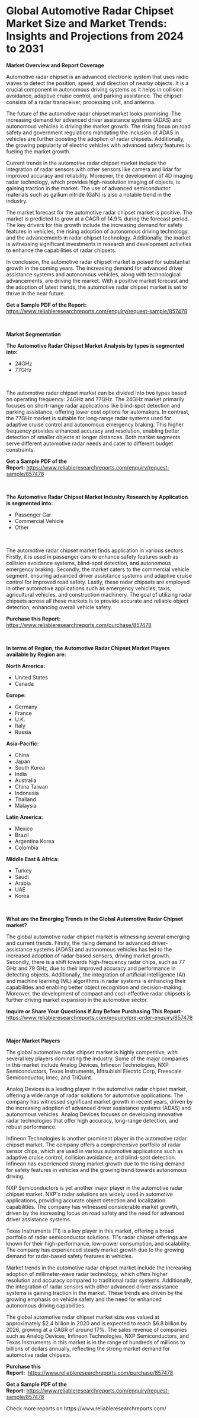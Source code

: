 <p><h1>Global Automotive Radar Chipset Market Size and Market Trends: Insights and Projections from 2024 to 2031</h1></p><p><strong>Market Overview and Report Coverage</strong></p>
<p><p>Automotive radar chipset is an advanced electronic system that uses radio waves to detect the position, speed, and direction of nearby objects. It is a crucial component in autonomous driving systems as it helps in collision avoidance, adaptive cruise control, and parking assistance. The chipset consists of a radar transceiver, processing unit, and antenna.</p><p>The future of the automotive radar chipset market looks promising. The increasing demand for advanced driver assistance systems (ADAS) and autonomous vehicles is driving the market growth. The rising focus on road safety and government regulations mandating the inclusion of ADAS in vehicles are further boosting the adoption of radar chipsets. Additionally, the growing popularity of electric vehicles with advanced safety features is fueling the market growth.</p><p>Current trends in the automotive radar chipset market include the integration of radar sensors with other sensors like camera and lidar for improved accuracy and reliability. Moreover, the development of 4D imaging radar technology, which provides high-resolution imaging of objects, is gaining traction in the market. The use of advanced semiconductor materials such as gallium nitride (GaN) is also a notable trend in the industry.</p><p>The market forecast for the automotive radar chipset market is positive. The market is predicted to grow at a CAGR of 14.9% during the forecast period. The key drivers for this growth include the increasing demand for safety features in vehicles, the rising adoption of autonomous driving technology, and the advancements in radar chipset technology. Additionally, the market is witnessing significant investments in research and development activities to enhance the capabilities of radar chipsets.</p><p>In conclusion, the automotive radar chipset market is poised for substantial growth in the coming years. The increasing demand for advanced driver assistance systems and autonomous vehicles, along with technological advancements, are driving the market. With a positive market forecast and the adoption of latest trends, the automotive radar chipset market is set to thrive in the near future.</p></p>
<p><strong>Get a Sample PDF of the Report:</strong> <a href="https://www.reliableresearchreports.com/enquiry/request-sample/857478">https://www.reliableresearchreports.com/enquiry/request-sample/857478</a></p>
<p>&nbsp;</p>
<p><strong>Market Segmentation</strong></p>
<p><strong>The Automotive Radar Chipset Market Analysis by types is segmented into:</strong></p>
<p><ul><li>24GHz</li><li>77GHz</li></ul></p>
<p>&nbsp;</p>
<p><p>The automotive radar chipset market can be divided into two types based on operating frequency: 24GHz and 77GHz. The 24GHz market primarily focuses on short-range radar applications like blind-spot detection and parking assistance, offering lower cost options for automakers. In contrast, the 77GHz market is suitable for long-range radar systems used for adaptive cruise control and autonomous emergency braking. This higher frequency provides enhanced accuracy and resolution, enabling better detection of smaller objects at longer distances. Both market segments serve different automotive radar needs and cater to different budget constraints.</p></p>
<p><strong>Get a Sample PDF of the Report:</strong>&nbsp;<a href="https://www.reliableresearchreports.com/enquiry/request-sample/857478">https://www.reliableresearchreports.com/enquiry/request-sample/857478</a></p>
<p>&nbsp;</p>
<p><strong>The Automotive Radar Chipset Market Industry Research by Application is segmented into:</strong></p>
<p><ul><li>Passenger Car</li><li>Commercial Vehicle</li><li>Other</li></ul></p>
<p>&nbsp;</p>
<p><p>The automotive radar chipset market finds application in various sectors. Firstly, it is used in passenger cars to enhance safety features such as collision avoidance systems, blind-spot detection, and autonomous emergency braking. Secondly, the market caters to the commercial vehicle segment, ensuring advanced driver assistance systems and adaptive cruise control for improved road safety. Lastly, these radar chipsets are employed in other automotive applications such as emergency vehicles, taxis, agricultural vehicles, and construction machinery. The goal of utilizing radar chipsets across all these markets is to provide accurate and reliable object detection, enhancing overall vehicle safety.</p></p>
<p><strong>Purchase this Report:</strong>&nbsp; <a href="https://www.reliableresearchreports.com/purchase/857478">https://www.reliableresearchreports.com/purchase/857478</a></p>
<p>&nbsp;</p>
<p><strong>In terms of Region, the Automotive Radar Chipset Market Players available by Region are:</strong></p>
<p>
    <p> <strong> North America: </strong>
        <ul>
            <li>United States</li>
            <li>Canada</li>
        </ul>
        </p> 
    <p> <strong> Europe: </strong>
        <ul>
            <li>Germany</li>
            <li>France</li>
            <li>U.K.</li>
            <li>Italy</li>
            <li>Russia</li>
        </ul>
        </p> 
    <p> <strong> Asia-Pacific: </strong>
        <ul>
            <li>China</li>
            <li>Japan</li>
            <li>South Korea</li>
            <li>India</li>
            <li>Australia</li>
            <li>China Taiwan</li>
            <li>Indonesia</li>
            <li>Thailand</li>
            <li>Malaysia</li>
        </ul>
        </p> 
    <p> <strong> Latin America: </strong>
        <ul>
            <li>Mexico</li>
            <li>Brazil</li>
            <li>Argentina Korea</li>
            <li>Colombia</li>
        </ul>
        </p> 
    <p> <strong> Middle East & Africa: </strong>
        <ul>
            <li>Turkey</li>
            <li>Saudi</li>
            <li>Arabia</li>
            <li>UAE</li>
            <li>Korea</li>
        </ul>
    </p>
    </p>
<p>&nbsp;</p>
<p><strong>What are the Emerging Trends in the Global Automotive Radar Chipset market?</strong></p>
<p><p>The global automotive radar chipset market is witnessing several emerging and current trends. Firstly, the rising demand for advanced driver-assistance systems (ADAS) and autonomous vehicles has led to the increased adoption of radar-based sensors, driving market growth. Secondly, there is a shift towards high-frequency radar chips, such as 77 GHz and 79 GHz, due to their improved accuracy and performance in detecting objects. Additionally, the integration of artificial intelligence (AI) and machine learning (ML) algorithms in radar systems is enhancing their capabilities and enabling better object recognition and decision-making. Moreover, the development of compact and cost-effective radar chipsets is further driving market expansion in the automotive sector.</p></p>
<p><strong>Inquire or Share Your Questions If Any Before Purchasing This Report</strong>- <a href="https://www.reliableresearchreports.com/enquiry/pre-order-enquiry/857478">https://www.reliableresearchreports.com/enquiry/pre-order-enquiry/857478</a></p>
<p>&nbsp;</p>
<p><strong>Major Market Players</strong></p>
<p><p>The global automotive radar chipset market is highly competitive, with several key players dominating the industry. Some of the major companies in this market include Analog Devices, Infineon Technologies, NXP Semiconductors, Texas Instruments, Mitsubishi Electric Corp, Freescale Semiconductor, Imec, and TriQuint.</p><p>Analog Devices is a leading player in the automotive radar chipset market, offering a wide range of radar solutions for automotive applications. The company has witnessed significant market growth in recent years, driven by the increasing adoption of advanced driver assistance systems (ADAS) and autonomous vehicles. Analog Devices focuses on developing innovative radar technologies that offer high accuracy, long-range detection, and robust performance.</p><p>Infineon Technologies is another prominent player in the automotive radar chipset market. The company offers a comprehensive portfolio of radar sensor chips, which are used in various automotive applications such as adaptive cruise control, collision avoidance, and blind-spot detection. Infineon has experienced strong market growth due to the rising demand for safety features in vehicles and the growing trend towards autonomous driving.</p><p>NXP Semiconductors is yet another major player in the automotive radar chipset market. NXP's radar solutions are widely used in automotive applications, providing accurate object detection and localization capabilities. The company has witnessed considerable market growth, driven by the increasing focus on road safety and the need for advanced driver assistance systems.</p><p>Texas Instruments (TI) is a key player in this market, offering a broad portfolio of radar semiconductor solutions. TI's radar chipset offerings are known for their high-performance, low-power consumption, and scalability. The company has experienced steady market growth due to the growing demand for radar-based safety features in vehicles.</p><p>Market trends in the automotive radar chipset market include the increasing adoption of millimeter-wave radar technology, which offers higher resolution and accuracy compared to traditional radar systems. Additionally, the integration of radar sensors with other advanced driver assistance systems is gaining traction in the market. These trends are driven by the growing emphasis on vehicle safety and the need for enhanced autonomous driving capabilities.</p><p>The global automotive radar chipset market size was valued at approximately $2.4 billion in 2020 and is expected to reach $6.8 billion by 2026, growing at a CAGR of around 17%. The sales revenue of companies such as Analog Devices, Infineon Technologies, NXP Semiconductors, and Texas Instruments in this market is in the range of hundreds of millions to billions of dollars annually, reflecting the strong market demand for automotive radar chipsets.</p></p>
<p><strong>Purchase this Report:</strong>&nbsp;&nbsp;<a href="https://www.reliableresearchreports.com/purchase/857478">https://www.reliableresearchreports.com/purchase/857478</a></p>
<p></p>
<p><strong>Get a Sample PDF of the Report:</strong>&nbsp;<a href="https://www.reliableresearchreports.com/enquiry/request-sample/857478">https://www.reliableresearchreports.com/enquiry/request-sample/857478</a></p>
<p>Check more reports on https://www.reliableresearchreports.com/</p>